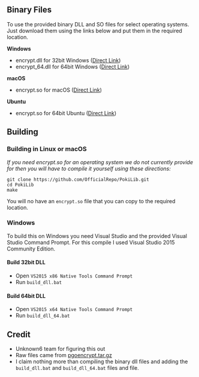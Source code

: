 ## Binary Files

To use the provided binary DLL and SO files for select operating systems. Just download them using the links below and put them in the required location.

**Windows**

* encrypt.dll for 32bit Windows ([Direct Link](https://github.com/OfficialRepo/PokiLib/raw/master/Windows/encrypt.dll "encrypt.dll"))
* encrypt_64.dll for 64bit Windows ([Direct Link](https://github.com/OfficialRepo/PokiLib/raw/master/Windows/encrypt_64.dll "encrypt_64.dll"))

**macOS**

* encrypt.so for macOS ([Direct Link](https://github.com/OfficialRepo/PokiLib/raw/master/macOS/encrypt.so "encrypt.so"))

**Ubuntu**

* encrypt.so for 64bit Ubuntu ([Direct Link](https://github.com/OfficialRepo/PokiLib/raw/master/Ubuntu/encrypt.so "encrypt.so"))

## Building

### Building in Linux or macOS

*If you need encrypt.so for an operating system we do not currently provide for then you will have to compile it yourself using these directions:*

```
git clone https://github.com/OfficialRepo/PokiLib.git
cd PokiLib
make
```

You will no have an `encrypt.so` file that you can copy to the required location.

### Windows

To build this on Windows you need Visual Studio and the provided Visual Studio Command Prompt. For this compile I used Visual Studio 2015 Community Edition.

#### Build 32bit DLL

* Open `VS2015 x86 Native Tools Command Prompt`
* Run `build_dll.bat`

#### Build 64bit DLL

* Open `VS2015 x64 Native Tools Command Prompt`
* Run `build_dll_64.bat`

## Credit

* Unknown6 team for figuring this out
* Raw files came from [pgoencrypt.tar.gz](http://pgoapi.com/pgoencrypt.tar.gz "pgoencrypt.tar.gz") 
* I claim nothing more than compiling the binary dll files and adding the `build_dll.bat` and `build_dll_64.bat` files and file.

